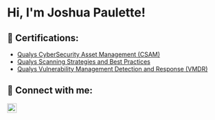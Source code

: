<h1>Hi, I'm Joshua Paulette!  <a href="https://www.linkedin.com/in/joshua-paulette/"> </a>



<h2>📜 Certifications:</h2>

  - [Qualys CyberSecurity Asset Management (CSAM)](https://github.com/joshuapaulette/Certifications/blob/main/CSAM%20Cert.png)
  - [Qualys Scanning Strategies and Best Practices](https://github.com/joshuapaulette/Certifications/blob/main/Scanning%20Strategies.png)
  - [Qualys Vulnerability Management Detection and Response (VMDR)](https://github.com/joshuapaulette/Certifications/blob/main/VMDR.png)


  
<h2> 🤳 Connect with me:</h2>


[<img align="left" alt="yourname | LinkedIn" width="22px" src="https://cdn.jsdelivr.net/npm/simple-icons@v3/icons/linkedin.svg" />][linkedin]



[linkedin]: https://www.linkedin.com/in/joshua-paulette/
